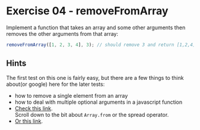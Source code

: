 # Exercise 04 - removeFromArray

Implement a function that takes an array and some other arguments then removes 
the other arguments from that array:

```javascript
removeFromArray([1, 2, 3, 4], 3); // should remove 3 and return [1,2,4]
```

## Hints

The first test on this one is fairly easy, but there are a few things to think 
about(or google) here for the later tests:

- how to remove a single element from an array
- how to deal with multiple optional arguments in a javascript function
- [Check this link](https://developer.mozilla.org/en-US/docs/Web/JavaScript/Reference/Functions/arguments).  
Scroll down to the bit about `Array.from` or the spread operator. 
- [Or this link](https://developer.mozilla.org/en-US/docs/Web/JavaScript/Reference/Functions/rest_parameters).
  